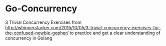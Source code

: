 # Go-Concurrency
3 Trivial Concurrency Exercises from http://whipperstacker.com/2015/10/05/3-trivial-concurrency-exercises-for-the-confused-newbie-gopher/ to practice and get a clear understanding of concurrency in Golang
